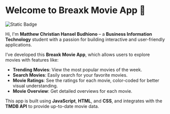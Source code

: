 # Welcome to Breaxk Movie App 👋
![Static Badge](https://img.shields.io/badge/https%3A%2F%2Fwww.linkedin.com%2Fin%2Fmatthew-chb%2F?logo=LinkedIn&logoColor=%230077B5&color=%23333333)

Hi, I'm **Matthew Christian Hansel Budhiono** – a **Business Information Technology** student with a passion for building interactive and user-friendly applications.

I’ve developed this **Breaxk Movie App**, which allows users to explore movies with features like:

- **Trending Movies**: View the most popular movies of the week.
- **Search Movies**: Easily search for your favorite movies.
- **Movie Ratings**: See the ratings for each movie, color-coded for better visual understanding.
- **Movie Overview**: Get detailed overviews for each movie.

This app is built using **JavaScript**, **HTML**, and **CSS**, and integrates with the **TMDB API** to provide up-to-date movie data.
